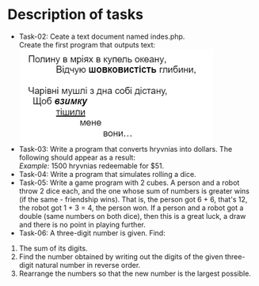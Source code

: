 # Description of tasks
- Task-02: Ceate a text document named indes.php.  
Create the first program that outputs text:
  ![task-2 image](https://github.com/limanp/Back-end/blob/12b1885bbfeef735536740e40c511a8dee936331/Lab-01/taskTwoImage.png)
- Task-03: Write a program that converts hryvnias into dollars. The following should appear as a result:  
*Example:* 1500 hryvnias redeemable for $51.
- Task-04: Write a program that simulates rolling a dice.
- Task-05: Write a game program with 2 cubes. A person and a robot throw 2 dice each, and the one whose sum of numbers is greater wins (if the same - friendship wins). That is, the person got 6 + 6, that's 12, the robot got 1 + 3 = 4, the person won. If a person and a robot got a double (same numbers on both dice), then this is a great luck, a draw and there is no point in playing further.
- Task-06: A three-digit number is given. Find:
1. The sum of its digits.
2. Find the number obtained by writing out the digits of the given three-digit natural number in reverse order.
3. Rearrange the numbers so that the new number is the largest possible.
